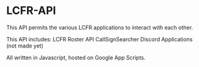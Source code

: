 # LCFR-API

This API permits the various LCFR applications to interact with each other.

This API includes:
 LCFR Roster API
 CallSignSearcher
 Discord
 Applications (not made yet)

All written in Javascript,
hosted on Google App Scripts.
